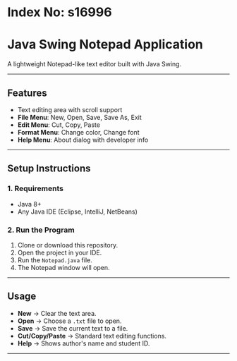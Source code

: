 # Index No: s16996

# Java Swing Notepad Application

A lightweight Notepad-like text editor built with Java Swing.

---

##  Features
- Text editing area with scroll support  
- **File Menu**: New, Open, Save, Save As, Exit  
- **Edit Menu**: Cut, Copy, Paste
- **Format Menu**: Change color, Change font
- **Help Menu**: About dialog with developer info  
  

---

##  Setup Instructions

### 1. Requirements
- Java 8+  
- Any Java IDE (Eclipse, IntelliJ, NetBeans)  

### 2. Run the Program
1. Clone or download this repository.  
2. Open the project in your IDE.  
3. Run the `Notepad.java` file.  
4. The Notepad window will open.  

---

##  Usage
- **New** → Clear the text area.  
- **Open** → Choose a `.txt` file to open.  
- **Save** → Save the current text to a file.  
- **Cut/Copy/Paste** → Standard text editing functions.  
- **Help** → Shows author's name and student ID.  

---


